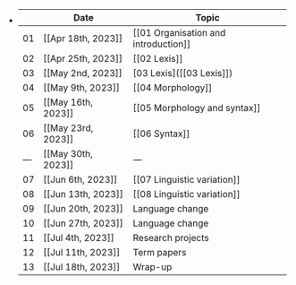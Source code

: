 - |    | Date               | Topic                                |
  |----|--------------------|--------------------------------------|
  | 01 | [[Apr 18th, 2023]] | [[01 Organisation and introduction]] |
  | 02 | [[Apr 25th, 2023]] | [[02 Lexis]]                         |
  | 03 | [[May 2nd, 2023]]  | [03 Lexis]([[03 Lexis]])             |
  | 04 | [[May 9th, 2023]]  | [[04 Morphology]]                    |
  | 05 | [[May 16th, 2023]] | [[05 Morphology and syntax]]         |
  | 06 | [[May 23rd, 2023]] | [[06 Syntax]]                        |
  |  —  | [[May 30th, 2023]]                | —                                     |
  | 07 | [[Jun 6th, 2023]]  | [[07 Linguistic variation]]                 |
  | 08 | [[Jun 13th, 2023]] | [[08 Linguistic variation]]                 |
  | 09 | [[Jun 20th, 2023]] | Language change                      |
  | 10 | [[Jun 27th, 2023]] | Language change                      |
  | 11 | [[Jul 4th, 2023]]  | Research projects                    |
  | 12 | [[Jul 11th, 2023]] | Term papers                          |
  | 13 | [[Jul 18th, 2023]] | Wrap-up                              |